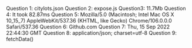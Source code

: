 Question 1: 
citylots.json
Question 2:
expose.js
Question3:
11.7Mb
Question 4:
It took 82.87ms
Question 5:
Mozilla/5.0 (Macintosh; Intel Mac OS X 10_15_7) AppleWebKit/537.36 (KHTML, like Gecko) Chrome/106.0.0.0 Safari/537.36
Question 6:
Github.com
Question 7:
Thu, 15 Sep 2022 22:44:30 GMT
Question 8:
application/json; charset=utf-8
Question 9:
fetchData()
